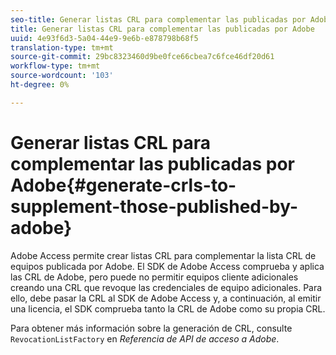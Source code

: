 ```yaml
---
seo-title: Generar listas CRL para complementar las publicadas por Adobe
title: Generar listas CRL para complementar las publicadas por Adobe
uuid: 4e93f6d3-5a04-44e9-9e6b-e878798b68f5
translation-type: tm+mt
source-git-commit: 29bc8323460d9be0fce66cbea7c6fce46df20d61
workflow-type: tm+mt
source-wordcount: '103'
ht-degree: 0%

---
```



# Generar listas CRL para complementar las publicadas por Adobe{#generate-crls-to-supplement-those-published-by-adobe}

Adobe Access permite crear listas CRL para complementar la lista CRL de equipos publicada por Adobe. El SDK de Adobe Access comprueba y aplica las CRL de Adobe, pero puede no permitir equipos cliente adicionales creando una CRL que revoque las credenciales de equipo adicionales. Para ello, debe pasar la CRL al SDK de Adobe Access y, a continuación, al emitir una licencia, el SDK comprueba tanto la CRL de Adobe como su propia CRL.

Para obtener más información sobre la generación de CRL, consulte `RevocationListFactory` en *Referencia de API de acceso a Adobe*.
